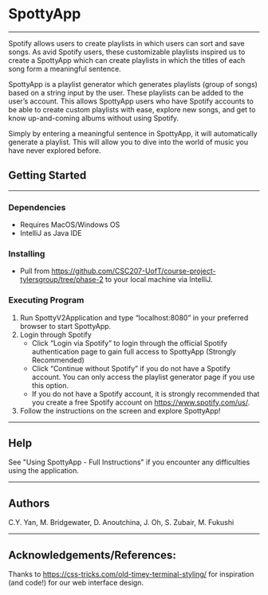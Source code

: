 # SpottyApp
___
Spotify allows users to create playlists in which users can sort and save songs. As avid Spotify users, these customizable playlists inspired us to create a SpottyApp which can create playlists in which the titles of each song form a meaningful sentence.

SpottyApp is a playlist generator which generates playlists (group of songs) based on a string input by the user. These playlists can be added to the user’s account. This allows SpottyApp users who have Spotify accounts to be able to create custom playlists with ease, explore new songs, and get to know up-and-coming albums without using Spotify.

Simply by entering a meaningful sentence in SpottyApp, it will automatically generate a playlist. This will allow you to dive into the world of music you have never explored before.
## Getting Started
___
### Dependencies
- Requires MacOS/Windows OS
- IntelliJ as Java IDE

### Installing
- Pull from https://github.com/CSC207-UofT/course-project-tylersgroup/tree/phase-2 to your local machine via IntelliJ. 

### Executing Program
1. Run SpottyV2Application and type “localhost:8080” in your preferred browser to start SpottyApp.
2. Login through Spotify
   - Click “Login via Spotify” to login through the official Spotify authentication page to gain full access to SpottyApp (Strongly Recommended)
   - Click “Continue without Spotify” if you do not have a Spotify account. You can only access the playlist generator page if you use this option.
   - If you do not have a Spotify account, it is strongly recommended that you create a free Spotify account on https://www.spotify.com/us/.
3. Follow the instructions on the screen and explore SpottyApp!
___

## Help
See "Using SpottyApp - Full Instructions" if you encounter any difficulties using the application.
___

## Authors
C.Y. Yan,
M. Bridgewater,
D. Anoutchina,
J. Oh,
S. Zubair,
M. Fukushi
___

## Acknowledgements/References:

Thanks to https://css-tricks.com/old-timey-terminal-styling/ for inspiration (and code!) for our web interface design.